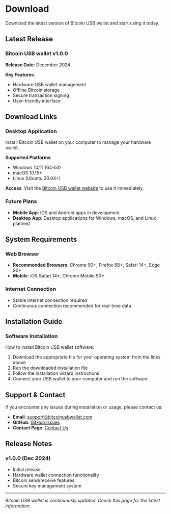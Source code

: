 # Download

Download the latest version of Bitcoin USB wallet and start using it today.

## Latest Release

### Bitcoin USB wallet v1.0.0

**Release Date**: December 2024

**Key Features**:
- Hardware USB wallet management
- Offline Bitcoin storage
- Secure transaction signing
- User-friendly interface

## Download Links

### Desktop Application
Install Bitcoin USB wallet on your computer to manage your hardware wallet.

**Supported Platforms**:
- Windows 10/11 (64-bit)
- macOS 10.15+
- Linux (Ubuntu 20.04+)

**Access**: Visit the [Bitcoin USB wallet website](/) to use it immediately.

### Future Plans
- **Mobile App**: iOS and Android apps in development
- **Desktop App**: Desktop applications for Windows, macOS, and Linux planned

## System Requirements

### Web Browser
- **Recommended Browsers**: Chrome 90+, Firefox 88+, Safari 14+, Edge 90+
- **Mobile**: iOS Safari 14+, Chrome Mobile 90+

### Internet Connection
- Stable internet connection required
- Continuous connection recommended for real-time data

## Installation Guide

### Software Installation
How to install Bitcoin USB wallet software:

1. Download the appropriate file for your operating system from the links above
2. Run the downloaded installation file
3. Follow the installation wizard instructions
4. Connect your USB wallet to your computer and run the software

## Support & Contact

If you encounter any issues during installation or usage, please contact us:

- **Email**: support@bitcoinusbwallet.com
- **GitHub**: [GitHub Issues](https://github.com/bitcoinusbwallet/bitcoinusbwallet/issues)
- **Contact Page**: [Contact Us](/en/contact)

## Release Notes

### v1.0.0 (Dec 2024)
- Initial release
- Hardware wallet connection functionality
- Bitcoin send/receive features
- Secure key management system

---

*Bitcoin USB wallet is continuously updated. Check this page for the latest information.*